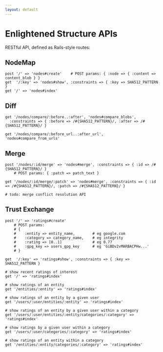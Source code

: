 ```yaml
---
layout: default
---
```



Enlightened Structure APIs
==========================

RESTful API, defined as Rails-style routes:

NodeMap
-------

    post '/' => 'nodes#create'    # POST params: { :node => { :content => content_blob } }
    get  '/:key' => 'nodes#show', :constraints => { :key => SHA512_PATTERN }
    get '/' => 'nodes#index'

Diff
----

    get '/nodes/compare/:before..:after', 'nodes#compare_blobs',
      :constraints => { :before => /#{SHA512_PATTERN}/, :after => /#{SHA512_PATTERN}/ }

    get '/nodes/compare/:before_url..:after_url', 'nodes#compare_from_urls'

Merge
-----
    
    post '/nodes/:id/merge' => 'nodes#merge', :constraints => { :id => /#{SHA512_PATTERN}/ }
        # POST params: { :patch => patch_text }

    get '/nodes/:id/merge/:patch' => 'nodes#merge', :constraints => { :id => /#{SHA512_PATTERN}/, :patch => /#{SHA512_PATTERN}/ }

    # todo: merge conflict resolution API
    
Trust Exchange
--------------

    post '/' => 'ratings#create'  
        # POST params: 
        # { 
        #    :entity => entity_name,        # eg google.com
        #    :category => category_name,    # eg integrity
        #    :rating => [0..1]              # eg 0.77
        #    :gpg_key => users_gpg_key      # eg 'GiBDv2vMARBACPHw...'
        # } 

    get  '/:key' => 'ratings#show', :constraints => { :key => SHA512_PATTERN }

    # show recent ratings of interest
    get '/' => 'ratings#index'
    
    # show ratings of an entity
    get '/entities/:entity' => 'ratings#index'
    
    # show ratings of an entity by a given user
    get '/users/:user/entities/:entity' => 'ratings#index'

    # show ratings of an entity by a given user within a category
    get '/users/:user/entities/:entity/categories/:category' => 'ratings#index'
    
    # show ratings by a given user within a category
    get '/users/:user/categories/:category' => 'ratings#index'

    # show ratings of an entity within a category
    get '/entities/:entity/categories/:category' => 'ratings#index'    


